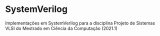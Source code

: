 # SystemVerilog
Implementações em SystemVerilog para a disciplina Projeto de Sistemas VLSI do Mestrado em Ciência da Computação (2021.1)
